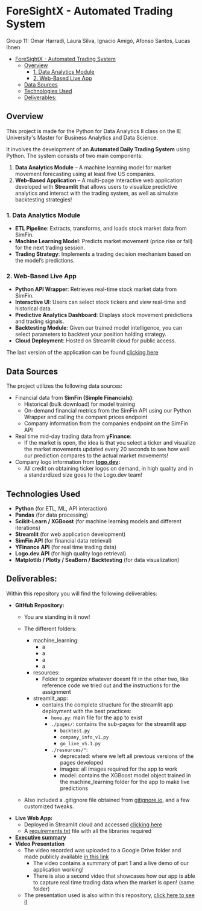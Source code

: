 # ForeSightX - Automated Trading System
Group 11: Omar Harradi, Laura Silva, Ignacio Amigó, Afonso Santos, Lucas Ihnen

- [ForeSightX - Automated Trading System](#foresightx---automated-trading-system)
  - [Overview](#overview)
    - [1. Data Analytics Module](#1-data-analytics-module)
    - [2. Web-Based Live App](#2-web-based-live-app)
  - [Data Sources](#data-sources)
  - [Technologies Used](#technologies-used)
  - [Deliverables:](#deliverables)
   
## Overview
This project is made for the Python for Data Analytics II class on the IE University's Master for Business Analytics and Data Science.

It involves the development of an **Automated Daily Trading System** using Python. The system consists of two main components:

1. **Data Analytics Module** – A machine learning model for market movement forecasting using at least five US companies.
2. **Web-Based Application** – A multi-page interactive web application developed with **Streamlit** that allows users to visualize predictive analytics and interact with the trading system, as well as simulate backtesting strategies!

### 1. Data Analytics Module

- **ETL Pipeline**: Extracts, transforms, and loads stock market data from SimFin.
- **Machine Learning Model**: Predicts market movement (price rise or fall) for the next trading session.
- **Trading Strategy**: Implements a trading decision mechanism based on the model’s predictions.

### 2. Web-Based Live App

- **Python API Wrapper**: Retrieves real-time stock market data from SimFin.
- **Interactive UI**: Users can select stock tickers and view real-time and historical data.
- **Predictive Analytics Dashboard**: Displays stock movement predictions and trading signals.
- **Backtesting Module**: Given our trained model intelligence, you can select parameters to backtest your position holding strategy.
- **Cloud Deployment**: Hosted on Streamlit cloud for public access.

The last version of the application can be found [clicking here](SAOISIJFASJF)

## Data Sources

The project utilizes the following data sources:
- Financial data from **SimFin (Simple Financials)**:
  - Historical (bulk download) for model training
  - On-demand financial metrics from the SimFin API using our Python Wrapper and calling the compant prices endpoint
  - Company information from the companies endpoint on the SimFin API
- Real time mid-day trading data from **yFinance**:
  - If the market is open, the idea is that you select a ticker and visualize the market movements updated every 20 seconds to see how well our prediction compares to the actual market movements!
- Company logo information from **[logo.dev](https://www.logo.dev/):**
  - All credit on obtaining ticker logos on demand, in high quality and in a standardized size goes to the Logo.dev team!


## Technologies Used

- **Python** (for ETL, ML, API interaction)
- **Pandas** (for data processing)
- **Scikit-Learn / XGBoost** (for machine learning models and different iterations)
- **Streamlit** (for web application development)
- **SimFin API** (for financial data retrieval)
- **YFinance API** (for real time trading data)
- **Logo.dev API** (for high quality logo retrieval)
- **Matplotlib / Plotly / SeaBorn / Backtesting** (for data visualization)

## Deliverables:
Within this repository you will find the following deliverables:
- **GitHub Repository:**
  - You are standing in it now!
  - The different folders:
    - machine_learning:
      - a
      - a
      - a
      - a
    - resources:
      - Folder to organize whatever doesnt fit in the other two, like reference code we tried out and the instructions for the assignment
    - streamlit_app:
      - contains the complete structure for the streamlit app deployment with the best practices:
        - ```home.py```: main file for the app to exist
        - ```./pages/```: contains the sub-pages for the streamlit app 
          - ```backtest.py```
          - ```company_info_v1.py```
          - ```go_live_v5.1.py```
        - ```./resources/"```:
          - deprecated: where we left all previous versions of the pages developed
          - images: all images required for the app to work 
          - model: contains the XGBoost model object trained in the machine_learning folder for the app to make live predictions
  
  - Also included a .gitignore file obtained from [gitignore.io](gitignore.io), and a few customized tweaks.
- **Live Web App:**
  - Deployed in Streamlit cloud and accessed [clicking here](ASDASDAF)
  - A [requirements.txt](streamlit_app/requirements.txt) file with all the libraries required
- [**Executive summary**](Executive_Summary)
- **Video Presentation**
  - The video recorded was uploaded to a Google Drive folder and made publicly available [in this link](https://drive.google.com/drive/folders/1Q3PMHrujXyme3BMmPqNvwbcuoiVDUuBi?usp=sharing)
    - The video contains a summary of part 1 and a live demo of our application working!
    - There is also a second video that showcases how our app is able to capture real time trading data when the market is open! (same folder)
  - The presentation used is also within this repository, [click here to see it](PDA2_G11_SlideDeck.pdf)


